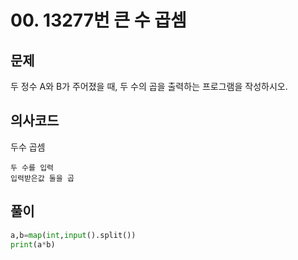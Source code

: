 # 00. 13277번 큰 수 곱셈 
## 문제
두 정수 A와 B가 주어졌을 때, 두 수의 곱을 출력하는 프로그램을 작성하시오.
## 의사코드
두수 곱셈
```
두 수를 입력
입력받은값 둘을 곱
```

## 풀이
```python
a,b=map(int,input().split())
print(a*b)
```
